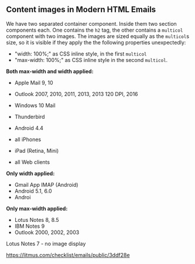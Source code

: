 ## Content images in Modern HTML Emails

We have two separated container component. Inside them two section components each.
One contains the `h2` tag, the other contains a `multicol` component with two images.
The images are sized equally as the `multicol`s size, so it is visible if they apply the
the following properties unexpectedly:

- "width: 100%;" as CSS inline style, in the first `multicol`
- "max-width: 100%;" as CSS inline style in the second `multicol`.


**Both max-width and width applied:**

- Apple Mail 9, 10
- Outlook 2007, 2010, 2011, 2013, 2013 120 DPI, 2016
- Windows 10 Mail
- Thunderbird

- Android 4.4
- all iPhones
- iPad (Retina, Mini)

- all Web clients

**Only width applied:**
- Gmail App IMAP (Android)
- Android 5.1, 6.0
- Androi



**Only max-width applied:**

- Lotus Notes 8, 8.5
- IBM Notes 9
- Outlook 2000, 2002, 2003


Lotus Notes 7 - no image display

https://litmus.com/checklist/emails/public/3ddf28e